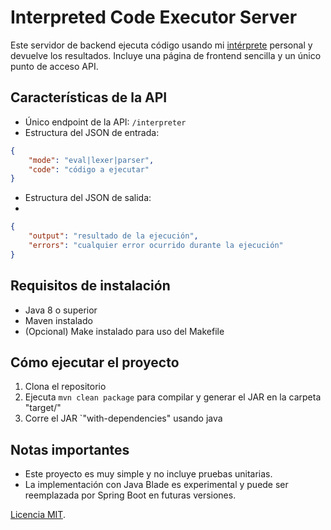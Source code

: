 # Interpreted Code Executor Server

Este servidor de backend ejecuta código usando mi
[intérprete](github.com/elias-gill/interpreter) personal y devuelve los resultados.
Incluye una página de frontend sencilla y un único punto de acceso API.

## Características de la API

- Único endpoint de la API:
  `/interpreter`
- Estructura del JSON de entrada:
```json 
{ 
    "mode": "eval|lexer|parser", 
    "code": "código a ejecutar" 
} 
  ```
- Estructura del JSON de salida:
- 
```json
{ 
    "output": "resultado de la ejecución", 
    "errors": "cualquier error ocurrido durante la ejecución" 
} 
  ```

## Requisitos de instalación

- Java 8 o superior
- Maven instalado
- (Opcional) Make instalado para uso del Makefile

## Cómo ejecutar el proyecto

1. Clona el repositorio
2. Ejecuta `mvn clean package` para compilar y generar el JAR en la carpeta "target/"
3. Corre el JAR `"with-dependencies" usando java

## Notas importantes

- Este proyecto es muy simple y no incluye pruebas unitarias.
- La implementación con Java Blade es experimental y puede ser reemplazada por Spring Boot en
  futuras versiones.

[Licencia MIT](LICENSE).
